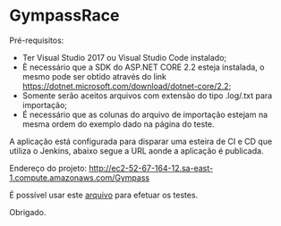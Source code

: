 # GympassRace

Pré-requisitos: 

- Ter Visual Studio 2017 ou Visual Studio Code instalado;
- È necessário que a SDK do ASP.NET CORE 2.2 esteja instalada, o mesmo pode ser obtido através do link https://dotnet.microsoft.com/download/dotnet-core/2.2;
- Somente serão aceitos arquivos com extensão do tipo .log/.txt para importação;
- É necessário que as colunas do arquivo de importação estejam na mesma ordem do exemplo dado na página do teste.

A aplicação está configurada para disparar uma esteira de CI e CD que utiliza o Jenkins, abaixo segue a URL aonde a aplicação é publicada.

Endereço do projeto: 
http://ec2-52-67-164-12.sa-east-1.compute.amazonaws.com/Gympass


É possível usar este [arquivo](https://github.com/Renan-Saraiva/GympassRace/blob/master/DATA-TESTE.log) para efetuar os testes.

Obrigado.
